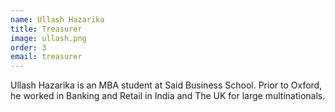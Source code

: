 ```yaml
---
name: Ullash Hazarika
title: Treasurer
image: ullash.png
order: 3
email: treasurer
---
```


Ullash Hazarika is an MBA student at Said Business School. Prior to Oxford,
he worked in Banking and Retail in India and The UK for large
multinationals.
